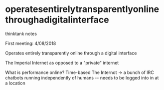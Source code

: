 # operatesentirelytransparentlyonlinethroughadigitalinterface
thinktank notes

First meeting: 4/08/2018

Operates entirely transparently online through a digital interface

The Imperial Internet
as opposed to a "private" internet

What is performance online?
Time-based
The Internot -> a bunch of IRC chatbots running independently of humans
-- needs to be logged into in at a location

